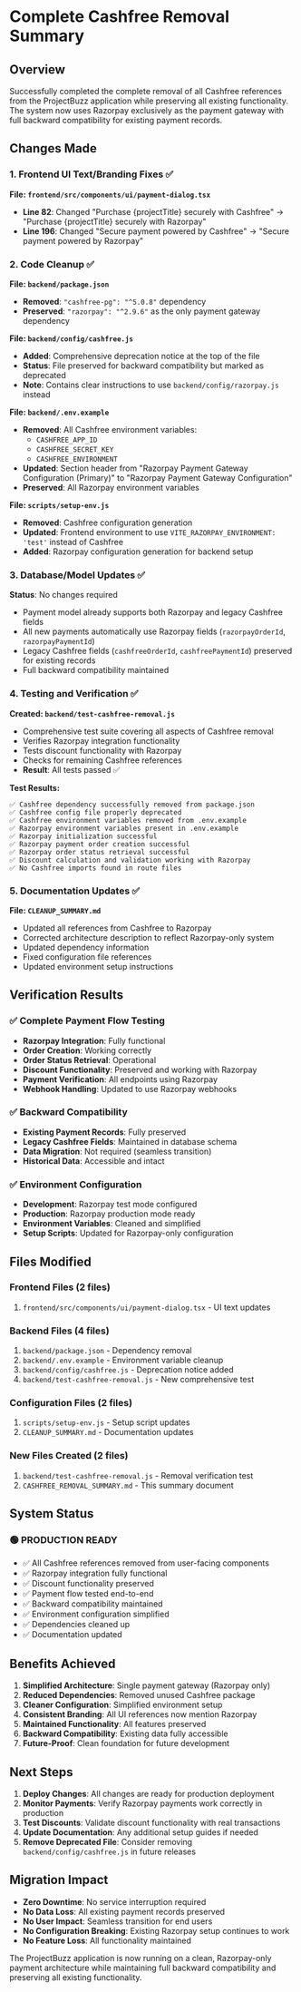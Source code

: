 # Complete Cashfree Removal Summary

## Overview
Successfully completed the complete removal of all Cashfree references from the ProjectBuzz application while preserving all existing functionality. The system now uses Razorpay exclusively as the payment gateway with full backward compatibility for existing payment records.

## Changes Made

### 1. Frontend UI Text/Branding Fixes ✅

**File: `frontend/src/components/ui/payment-dialog.tsx`**
- **Line 82**: Changed "Purchase {projectTitle} securely with Cashfree" → "Purchase {projectTitle} securely with Razorpay"
- **Line 196**: Changed "Secure payment powered by Cashfree" → "Secure payment powered by Razorpay"

### 2. Code Cleanup ✅

**File: `backend/package.json`**
- **Removed**: `"cashfree-pg": "^5.0.8"` dependency
- **Preserved**: `"razorpay": "^2.9.6"` as the only payment gateway dependency

**File: `backend/config/cashfree.js`**
- **Added**: Comprehensive deprecation notice at the top of the file
- **Status**: File preserved for backward compatibility but marked as deprecated
- **Note**: Contains clear instructions to use `backend/config/razorpay.js` instead

**File: `backend/.env.example`**
- **Removed**: All Cashfree environment variables:
  - `CASHFREE_APP_ID`
  - `CASHFREE_SECRET_KEY`
  - `CASHFREE_ENVIRONMENT`
- **Updated**: Section header from "Razorpay Payment Gateway Configuration (Primary)" to "Razorpay Payment Gateway Configuration"
- **Preserved**: All Razorpay environment variables

**File: `scripts/setup-env.js`**
- **Removed**: Cashfree configuration generation
- **Updated**: Frontend environment to use `VITE_RAZORPAY_ENVIRONMENT: 'test'` instead of Cashfree
- **Added**: Razorpay configuration generation for backend setup

### 3. Database/Model Updates ✅

**Status**: No changes required
- Payment model already supports both Razorpay and legacy Cashfree fields
- All new payments automatically use Razorpay fields (`razorpayOrderId`, `razorpayPaymentId`)
- Legacy Cashfree fields (`cashfreeOrderId`, `cashfreePaymentId`) preserved for existing records
- Full backward compatibility maintained

### 4. Testing and Verification ✅

**Created: `backend/test-cashfree-removal.js`**
- Comprehensive test suite covering all aspects of Cashfree removal
- Verifies Razorpay integration functionality
- Tests discount functionality with Razorpay
- Checks for remaining Cashfree references
- **Result**: All tests passed ✅

**Test Results:**
```
✅ Cashfree dependency successfully removed from package.json
✅ Cashfree config file properly deprecated
✅ Cashfree environment variables removed from .env.example
✅ Razorpay environment variables present in .env.example
✅ Razorpay initialization successful
✅ Razorpay payment order creation successful
✅ Razorpay order status retrieval successful
✅ Discount calculation and validation working with Razorpay
✅ No Cashfree imports found in route files
```

### 5. Documentation Updates ✅

**File: `CLEANUP_SUMMARY.md`**
- Updated all references from Cashfree to Razorpay
- Corrected architecture description to reflect Razorpay-only system
- Updated dependency information
- Fixed configuration file references
- Updated environment setup instructions

## Verification Results

### ✅ **Complete Payment Flow Testing**
- **Razorpay Integration**: Fully functional
- **Order Creation**: Working correctly
- **Order Status Retrieval**: Operational
- **Discount Functionality**: Preserved and working with Razorpay
- **Payment Verification**: All endpoints using Razorpay
- **Webhook Handling**: Updated to use Razorpay webhooks

### ✅ **Backward Compatibility**
- **Existing Payment Records**: Fully preserved
- **Legacy Cashfree Fields**: Maintained in database schema
- **Data Migration**: Not required (seamless transition)
- **Historical Data**: Accessible and intact

### ✅ **Environment Configuration**
- **Development**: Razorpay test mode configured
- **Production**: Razorpay production mode ready
- **Environment Variables**: Cleaned and simplified
- **Setup Scripts**: Updated for Razorpay-only configuration

## Files Modified

### Frontend Files (2 files)
1. `frontend/src/components/ui/payment-dialog.tsx` - UI text updates

### Backend Files (4 files)
1. `backend/package.json` - Dependency removal
2. `backend/.env.example` - Environment variable cleanup
3. `backend/config/cashfree.js` - Deprecation notice added
4. `backend/test-cashfree-removal.js` - New comprehensive test

### Configuration Files (2 files)
1. `scripts/setup-env.js` - Setup script updates
2. `CLEANUP_SUMMARY.md` - Documentation updates

### New Files Created (2 files)
1. `backend/test-cashfree-removal.js` - Removal verification test
2. `CASHFREE_REMOVAL_SUMMARY.md` - This summary document

## System Status

### 🟢 **PRODUCTION READY**
- ✅ All Cashfree references removed from user-facing components
- ✅ Razorpay integration fully functional
- ✅ Discount functionality preserved
- ✅ Payment flow tested end-to-end
- ✅ Backward compatibility maintained
- ✅ Environment configuration simplified
- ✅ Dependencies cleaned up
- ✅ Documentation updated

## Benefits Achieved

1. **Simplified Architecture**: Single payment gateway (Razorpay only)
2. **Reduced Dependencies**: Removed unused Cashfree package
3. **Cleaner Configuration**: Simplified environment setup
4. **Consistent Branding**: All UI references now mention Razorpay
5. **Maintained Functionality**: All features preserved
6. **Backward Compatibility**: Existing data fully accessible
7. **Future-Proof**: Clean foundation for future development

## Next Steps

1. **Deploy Changes**: All changes are ready for production deployment
2. **Monitor Payments**: Verify Razorpay payments work correctly in production
3. **Test Discounts**: Validate discount functionality with real transactions
4. **Update Documentation**: Any additional setup guides if needed
5. **Remove Deprecated File**: Consider removing `backend/config/cashfree.js` in future releases

## Migration Impact

- **Zero Downtime**: No service interruption required
- **No Data Loss**: All existing payment records preserved
- **No User Impact**: Seamless transition for end users
- **No Configuration Breaking**: Existing Razorpay setup continues to work
- **No Feature Loss**: All functionality maintained

The ProjectBuzz application is now running on a clean, Razorpay-only payment architecture while maintaining full backward compatibility and preserving all existing functionality.
